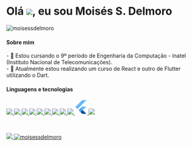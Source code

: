 <h1>Olá <img src="https://github.com/sudnyeshtalekar/sudnyeshtalekar/blob/master/Assets/Hi.gif" width="40px">, eu sou Moisés S. Delmoro</h1>
<p align="left"> <img src="https://komarev.com/ghpvc/?username=moisessdelmoro" alt="moisessdelmoro" /> </p>

<h4><p align="left"><b>Sobre mim</b> <br></h4>
- 🔭 Estou cursando o 9º período de Engenharia da Computação - Inatel (Instituto Nacional de Telecomunicações).<br/>
- 🌱 Atualmente estou realizando um curso de React e outro de Flutter utilizando o Dart.

<h4><p align="left"><b>Linguagens e tecnologias</b> <br></h4>
<p>
  <a href="https://www.python.org/" target="_blank"><img height="40" src="https://www.flaticon.com/svg/static/icons/svg/1822/1822899.svg"/> 
  <a href="https://www.java.com/pt-BR/" target="_blank"><img height="40" src="https://www.flaticon.com/svg/static/icons/svg/226/226777.svg"/> 
  <a href="https://docs.microsoft.com/pt-br/cpp/cpp/?view=msvc-160" target="_blank"><img height="40" src="https://www.flaticon.com/svg/static/icons/svg/919/919841.svg"/> 
  <a href="https://www.devmedia.com.br/o-que-e-o-html5/25820" target="_blank"><img height="40" src="https://www.flaticon.com/svg/static/icons/svg/888/888859.svg"/> 
  <a href="https://www.w3schools.com/css/" target="_blank"><img height="40" src="https://www.flaticon.com/svg/static/icons/svg/888/888847.svg"/> 
  <a href="https://developer.mozilla.org/pt-BR/docs/Web/JavaScript" target="_blank"><img height="40" src="https://www.probytes.net/wp-content/uploads/2018/07/javascript-logo-E967E87D74-seeklogo.com_.png"/>   
  <a href="https://pt-br.reactjs.org/" target="_blank"><img height="40" src="https://www.flaticon.com/svg/static/icons/svg/919/919851.svg"/>  
  <a href="https://www.mysql.com/" target="_blank"><img height="40" src="https://www.flaticon.com/svg/static/icons/svg/919/919836.svg"/> 
  <a href="https://dart.dev/" target="_blank"><img height="40" src="https://cdnlogo.com/logos/d/66/dart.svg"/> 
  <a href="https://flutter.dev/" target="_blank"><img height="40" src="https://raw.githubusercontent.com/dnfield/flutter_svg/7d374d7107561cbd906d7c0ca26fef02cc01e7c8/example/assets/flutter_logo.svg?sanitize=true"/> 
  <a href="https://nodejs.org/en/" target="_blank"><img height="40" src="https://seeklogo.com/images/N/nodejs-logo-FBE122E377-seeklogo.com.png"/> 

</p>
<br>
<p>
<img height="188" src="https://github-readme-stats.vercel.app/api?username=moisessdelmoro&show_icons=true&theme=dark" /> 
<img height="188" src="https://github-readme-stats.vercel.app/api/top-langs/?username=moisessdelmoro&hide=jupyter%20notebook&exclude_repo=ExerciciosM109&langs_count=8&layout=compact&theme=dark" alt="moisessdelmoro" />
<br />

</p>
